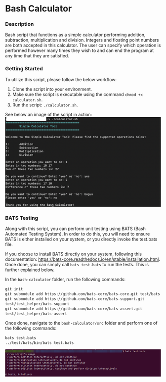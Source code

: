 # Bash Calculator

### Description
Bash script that functions as a simple calculator performing addition, subtraction, multiplication and division. Integers and floating point numbers are both accepted in this calculator. The user can specify which operation is performed however many times they wish to and can end the program at any time that they are satisfied.

### Getting Started
To utilize this script, please follow the below workflow:

1. Clone the script into your environment.
2. Make sure the script is executable using the command `chmod +x calculator.sh`.
3. Run the script: `./calculator.sh`.

See below an image of the script in action:
![Image of Calculator](https://github.com/markusewalker/Misc-Bash-Scripts/blob/main/bash-calculator/calculator.jpg)

### BATS Testing
Along with this script, you can perform unit testing using BATS (Bash Automated Testing System). In order to do this, you will need to ensure BATS is either installed on your system, or you directly invoke the test.bats file.

If you choose to install BATS directly on your system, following this documentation: https://bats-core.readthedocs.io/en/stable/installation.html. Once done, you can simply call `bats test.bats` to run the tests. This is further explained below.

In the `bash-calculator` folder, run the following commands:

```
git init
git submodule add https://github.com/bats-core/bats-core.git test/bats
git submodule add https://github.com/bats-core/bats-support.git test/test_helper/bats-support
git submodule add https://github.com/bats-core/bats-assert.git test/test_helper/bats-assert
```

Once done, navigate to the `bash-calculator/src` folder and perform one of the following commands:

```
bats test.bats
../test/bats/bin/bats test.bats
```

![BATS Testing Result](https://github.com/markusewalker/Misc-Bash-Scripts/blob/main/bash-calculator/bats.jpg)
